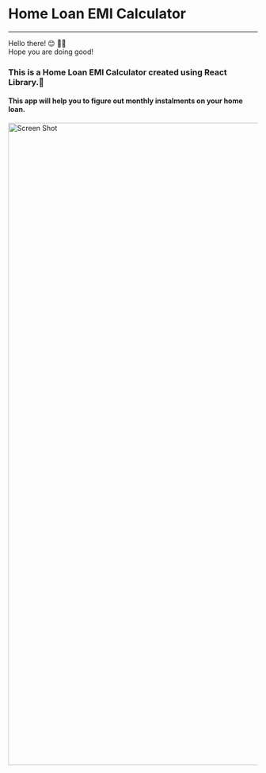 
<h1>Home Loan EMI Calculator</h1>
<hr >
Hello there! 😊 👋🏻 
<br>
Hope you are doing good!
<br>
<h3>This is a Home Loan EMI Calculator created using React Library.🏡</h3>
<h4>This app will help you to figure out monthly instalments on your home loan. </h4>



<img width="1295" alt="Screen Shot" src="https://user-images.githubusercontent.com/68209878/111745079-3fd66880-88e0-11eb-8fdc-2fa40e418ad0.png">




